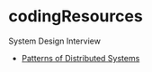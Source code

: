 # codingResources

System Design Interview

* [Patterns of Distributed Systems](https://www.linkedin.com/posts/arpit-adlakha-30691a101_linkedin-activity-7143178900896952320-1S_I?utm_source=share&utm_medium=member_desktop)
